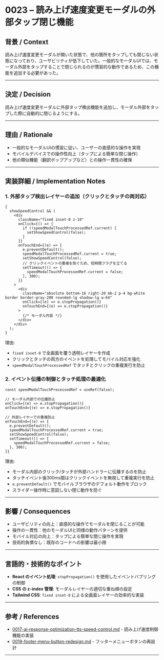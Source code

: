 # 0023 – 読み上げ速度変更モーダルの外部タップ閉じ機能

## 背景 / Context

読み上げ速度変更モーダルが開いた状態で、他の箇所をタップしても閉じない状態になっており、ユーザビリティが低下していた。一般的なモーダルUIでは、モーダル外部をタップすることで閉じられるのが慣習的な動作であるため、この機能を追加する必要があった。

---

## 決定 / Decision

読み上げ速度変更モーダルに外部タップ検出機能を追加し、モーダル外部をタップした際に自動的に閉じるようにする。

---

## 理由 / Rationale

- 一般的なモーダルUIの慣習に従い、ユーザーの直感的な操作を実現
- モバイルデバイスでの操作性向上（タップによる簡単な閉じ操作）
- 他の類似機能（翻訳ポップアップなど）との操作一貫性の確保

---

## 実装詳細 / Implementation Notes

### 1. 外部タップ検出レイヤーの追加（クリックとタッチの両対応）

```tsx
{
  showSpeedControl && (
    <div
      className="fixed inset-0 z-10"
      onClick={() => {
        if (!speedModalTouchProcessedRef.current) {
          setShowSpeedControl(false);
        }
      }}
      onTouchEnd={(e) => {
        e.preventDefault();
        speedModalTouchProcessedRef.current = true;
        setShowSpeedControl(false);
        // クリックイベントの重複を防ぐため、短時間フラグを立てる
        setTimeout(() => {
          speedModalTouchProcessedRef.current = false;
        }, 300);
      }}
    >
      <div
        className="absolute bottom-16 right-20 mb-2 p-4 bg-white border border-gray-200 rounded-lg shadow-lg w-64"
        onClick={(e) => e.stopPropagation()}
        onTouchEnd={(e) => e.stopPropagation()}
      >
        {/* モーダル内容 */}
      </div>
    </div>
  );
}
```

理由:

- `fixed inset-0` で全画面を覆う透明レイヤーを作成
- クリックとタッチの両方のイベントを処理してモバイル対応を強化
- `speedModalTouchProcessedRef` でタッチとクリックの重複実行を防止

### 2. イベント伝播の制御とタッチ処理の最適化

```tsx
const speedModalTouchProcessedRef = useRef(false);

// モーダル内部での伝播防止
onClick={(e) => e.stopPropagation()}
onTouchEnd={(e) => e.stopPropagation()}

// 外部レイヤーでの重複防止
onTouchEnd={(e) => {
  e.preventDefault();
  speedModalTouchProcessedRef.current = true;
  setShowSpeedControl(false);
  setTimeout(() => {
    speedModalTouchProcessedRef.current = false;
  }, 300);
}}
```

理由:

- モーダル内部のクリック/タッチが外部ハンドラーに伝播するのを防止
- タッチイベント後300ms間はクリックイベントを無視して重複実行を防止
- `e.preventDefault()` でモバイルブラウザのデフォルト動作をブロック
- スライダー操作時に意図しない閉じ動作を防ぐ

---

## 影響 / Consequences

- ユーザビリティの向上：直感的な操作でモーダルを閉じることが可能
- 操作の一貫性：他のモーダルUIと同様の動作パターンを提供
- モバイル対応の向上：タップによる簡単な閉じ操作を実現
- 技術的負債なし：既存のコードへの影響は最小限

---

## 言語的・技術的なポイント

- **React のイベント処理**: `stopPropagation()` を使用したイベントバブリングの制御
- **CSS の z-index 管理**: モーダルレイヤーの適切な重ね順の設定
- **Tailwind CSS**: `fixed inset-0` による全画面レイヤーの効率的な実装

---

## 参考 / References

- [0017-ai-response-optimization-tts-speed-control.md](./0017-ai-response-optimization-tts-speed-control.md) - 読み上げ速度制御機能の実装
- [0019-footer-menu-button-redesign.md](./0019-footer-menu-button-redesign.md) - フッターメニューボタンの再設計

---
